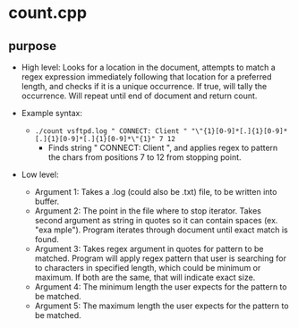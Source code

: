 # count.cpp
## purpose

  + High level: Looks for a location in the document, attempts to match a regex expression immediately following that location for a preferred length, and checks if it is a unique occurrence. If true, will tally the occurrence. Will repeat until end of document and return count.
  
  + Example syntax:
    + ```./count vsftpd.log " CONNECT: Client " "\"{1}[0-9]*[.]{1}[0-9]*[.]{1}[0-9]*[.]{1}[0-9]*\"{1}" 7 12```
      + Finds string " CONNECT: Client ", and applies regex to pattern the chars from positions 7 to 12 from stopping point.
  
  + Low level:
    + Argument 1: Takes a .log (could also be .txt) file, to be written into buffer.
    + Argument 2: The point in the file where to stop iterator. Takes second argument as string in quotes so it can contain spaces (ex. "exa mple"). Program iterates through document until exact match is found.
    + Argument 3: Takes regex argument in quotes for pattern to be matched. Program will apply regex pattern that user is searching for to characters in specified length, which could be minimum or maximum. If both are the same, that will indicate exact size. 
    + Argument 4: The minimum length the user expects for the pattern to be matched.
    + Argument 5: The maximum length the user expects for the pattern to be matched.